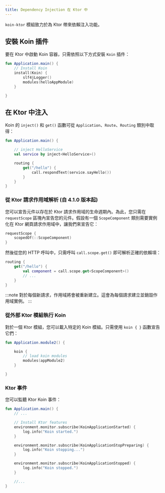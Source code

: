 ```yaml
---
title: Dependency Injection 在 Ktor 中
---
```


`koin-ktor` 模組致力於為 Ktor 帶來依賴注入功能。

## 安裝 Koin 插件

要在 Ktor 中啟動 Koin 容器，只需依照以下方式安裝 `Koin` 插件：

```kotlin
fun Application.main() {
    // Install Koin
    install(Koin) {
        slf4jLogger()
        modules(helloAppModule)
    }

}
```

## 在 Ktor 中注入

Koin 的 `inject()` 和 `get()` 函數可從 `Application`、`Route`、`Routing` 類別中取得：

```kotlin
fun Application.main() {

    // inject HelloService
    val service by inject<HelloService>()

    routing {
        get("/hello") {
            call.respondText(service.sayHello())
        }
    }
}
```

### 從 Ktor 請求作用域解析 (自 4.1.0 版本起)

您可以宣告元件以存在於 Ktor 請求作用域的生命週期內。為此，您只需在 `requestScope` 區塊內宣告您的元件。假設有一個 `ScopeComponent` 類別需要實例化在 Ktor 網頁請求作用域中，讓我們來宣告它：

```kotlin
requestScope {
    scopedOf(::ScopeComponent)
}
```

然後從您的 HTTP 呼叫中，只需呼叫 `call.scope.get()` 即可解析正確的依賴項：

```kotlin
routing {
    get("/hello") {
        val component = call.scope.get<ScopeComponent>()
        // ... 
    }
}
```

:::note
對於每個新請求，作用域將會被重新建立。這會為每個請求建立並銷毀作用域實例。
:::

### 從外部 Ktor 模組執行 Koin

對於一個 Ktor 模組，您可以載入特定的 Koin 模組。只需使用 `koin { }` 函數宣告它們：

```kotlin
fun Application.module2() {

    koin {
        // load koin modules
        modules(appModule2)
    }

}
```

### Ktor 事件

您可以監聽 Ktor Koin 事件：

```kotlin
fun Application.main() {
    // ...

    // Install Ktor features
    environment.monitor.subscribe(KoinApplicationStarted) {
        log.info("Koin started.")
    }

    environment.monitor.subscribe(KoinApplicationStopPreparing) {
        log.info("Koin stopping...")
    }

    environment.monitor.subscribe(KoinApplicationStopped) {
        log.info("Koin stopped.")
    }

    //...
}
```